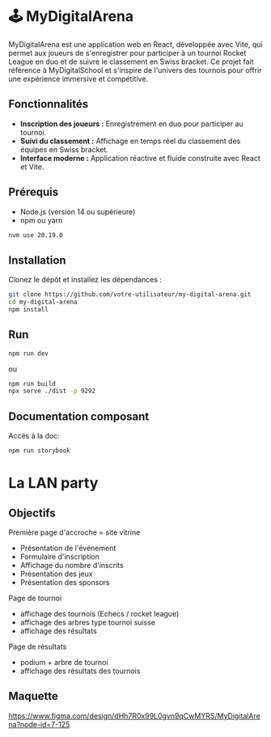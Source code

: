 # 🕹 MyDigitalArena

MyDigitalArena est une application web en React, développée avec Vite, qui permet aux joueurs de s'enregistrer pour participer à un tournoi Rocket League en duo et de suivre le classement en Swiss bracket. Ce projet fait référence à MyDigitalSchool et s'inspire de l'univers des tournois pour offrir une expérience immersive et compétitive.

## Fonctionnalités

- **Inscription des joueurs :** Enregistrement en duo pour participer au tournoi.
- **Suivi du classement :** Affichage en temps réel du classement des équipes en Swiss bracket.
- **Interface moderne :** Application réactive et fluide construite avec React et Vite.

## Prérequis

- Node.js (version 14 ou supérieure)
- npm ou yarn

```bash
nvm use 20.19.0
```

## Installation

Clonez le dépôt et installez les dépendances :

```bash
git clone https://github.com/votre-utilisateur/my-digital-arena.git
cd my-digital-arena
npm install
```

## Run 

```bash
npm run dev
```
ou 

```bash
npm run build
npx serve ./dist -p 9292
```

## Documentation composant

Accès à la doc:
```bash
npm run storybook
```

# La LAN party

## Objectifs

Première page d'accroche = site vitrine
  - Présentation de l'événement
  - Formulaire d'inscription
  - Affichage du nombre d'inscrits
  - Présentation des jeux
  - Présentation des sponsors

Page de tournoi
  - affichage des tournois (Echecs / rocket league)
  - affichage des arbres type tournoi suisse
  - affichage des résultats

Page de résultats
  - podium + arbre de tournoi
  - affichage des résultats des tournois

## Maquette

https://www.figma.com/design/dHh7R0x99L0gvn9qCwMYRS/MyDigitalArena?node-id=7-125